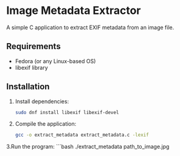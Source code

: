 # Image Metadata Extractor

A simple C application to extract EXIF metadata from an image file.

## Requirements

- Fedora (or any Linux-based OS)
- libexif library

## Installation

1. Install dependencies:

   ```bash
   sudo dnf install libexif libexif-devel
2. Compile the application:
     ```bash
     gcc -o extract_metadata extract_metadata.c -lexif
3.Run the program:
    ```bash
    ./extract_metadata path_to_image.jpg

